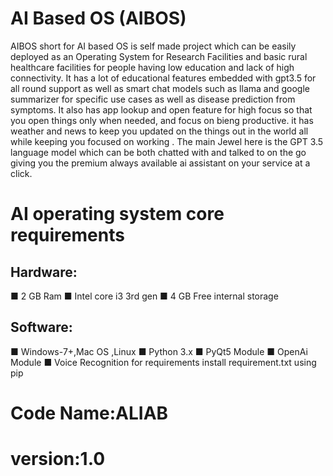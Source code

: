 # AI Based OS (AIBOS)
 AIBOS short for AI based OS is self made project which can be easily deployed as an Operating System for Research Facilities and basic rural healthcare facilities for people having low education and lack of high connectivity.
 It has a lot of educational features embedded with gpt3.5 for all round support as well as  smart chat models such as llama and google summarizer for specific use cases as well as disease prediction from symptoms.
 It also has app lookup and open feature for high focus so that you open things only when needed, and focus on bieng productive.
 it has weather and news to keep you updated on the things out in the world all while keeping you focused on working .
 The main Jewel here is the GPT 3.5 language model which can be both chatted with and talked to on the go giving you the premium always available ai assistant on your service at a click.
# AI operating system core requirements
## Hardware:
■ 2 GB Ram
■ Intel core i3 3rd gen
■ 4 GB Free internal storage
## Software:
■ Windows-7+,Mac OS ,Linux
■ Python 3.x
■ PyQt5 Module
■ OpenAi Module
■ Voice Recognition
for requirements install requirement.txt using pip
# Code Name:ALIAB
# version:1.0 